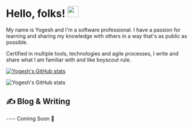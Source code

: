 
# Hello, folks! <img src="https://raw.githubusercontent.com/MartinHeinz/MartinHeinz/master/wave.gif" width="30px">

My name is Yogesh and I'm a software professional. I have a passion for learning and sharing my knowledge with others in a way that's as public as possible. 

Certified in multiple tools, technologies and agile processes, I write and share what I am familiar with and like boyscout rule.



[![Yogesh's GitHub stats](https://github-readme-stats.vercel.app/api?username=yogeshsharma87)](https://github.com/yogeshsharma87/github-readme-stats)


![Yogesh's GitHub stats](https://github-readme-stats.vercel.app/api?username=yogeshsharma87&show_icons=true)

## &#x270d; Blog & Writing

---- Coming Soon 🙂



